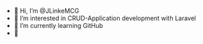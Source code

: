 - 👋 Hi, I’m @JLinkeMCG
- 👀 I’m interested in CRUD-Application development with Laravel
- 🌱 I’m currently learning GitHub
- 💞️

<!---
JLinkeMCG/JLinkeMCG is a ✨ special ✨ repository because its `README.md` (this file) appears on your GitHub profile.
You can click the Preview link to take a look at your changes.
--->
